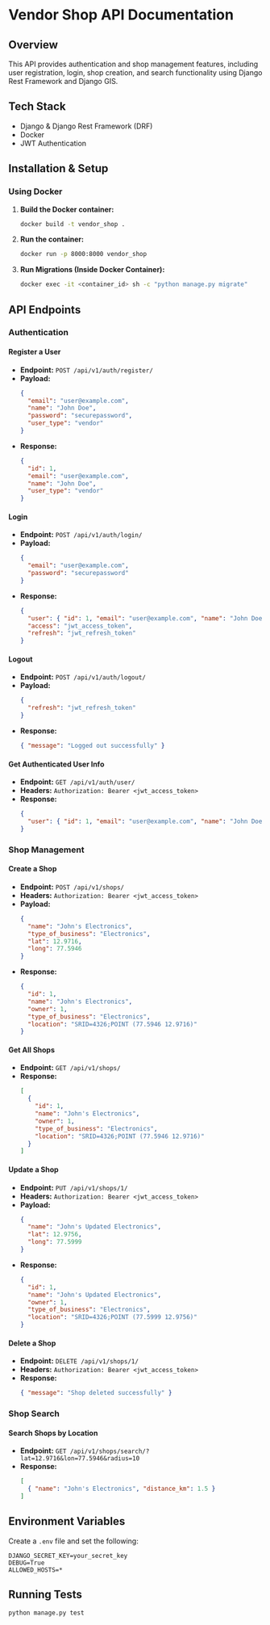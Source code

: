 # Vendor Shop API Documentation

## Overview

This API provides authentication and shop management features, including user registration, login, shop creation, and search functionality using Django Rest Framework and Django GIS.

## Tech Stack

* Django & Django Rest Framework (DRF)
* Docker
* JWT Authentication

## Installation & Setup

### Using Docker

1. **Build the Docker container:**
   ```sh
   docker build -t vendor_shop .
   ```
2. **Run the container:**
   ```sh
   docker run -p 8000:8000 vendor_shop
   ```
3. **Run Migrations (Inside Docker Container):**
   ```sh
   docker exec -it <container_id> sh -c "python manage.py migrate"
   ```

## API Endpoints

### Authentication

#### Register a User

* **Endpoint:** `POST /api/v1/auth/register/`
* **Payload:**
  ```json
  {
    "email": "user@example.com",
    "name": "John Doe",
    "password": "securepassword",
    "user_type": "vendor"
  }
  ```
* **Response:**
  ```json
  {
    "id": 1,
    "email": "user@example.com",
    "name": "John Doe",
    "user_type": "vendor"
  }
  ```

#### Login

* **Endpoint:** `POST /api/v1/auth/login/`
* **Payload:**
  ```json
  {
    "email": "user@example.com",
    "password": "securepassword"
  }
  ```
* **Response:**
  ```json
  {
    "user": { "id": 1, "email": "user@example.com", "name": "John Doe" },
    "access": "jwt_access_token",
    "refresh": "jwt_refresh_token"
  }
  ```

#### Logout

* **Endpoint:** `POST /api/v1/auth/logout/`
* **Payload:**
  ```json
  {
    "refresh": "jwt_refresh_token"
  }
  ```
* **Response:**
  ```json
  { "message": "Logged out successfully" }
  ```

#### Get Authenticated User Info

* **Endpoint:** `GET /api/v1/auth/user/`
* **Headers:** `Authorization: Bearer <jwt_access_token>`
* **Response:**
  ```json
  {
    "user": { "id": 1, "email": "user@example.com", "name": "John Doe" }
  }
  ```

### Shop Management

#### Create a Shop

* **Endpoint:** `POST /api/v1/shops/`
* **Headers:** `Authorization: Bearer <jwt_access_token>`
* **Payload:**
  ```json
  {
    "name": "John's Electronics",
    "type_of_business": "Electronics",
    "lat": 12.9716,
    "long": 77.5946
  }
  ```
* **Response:**
  ```json
  {
    "id": 1,
    "name": "John's Electronics",
    "owner": 1,
    "type_of_business": "Electronics",
    "location": "SRID=4326;POINT (77.5946 12.9716)"
  }
  ```

#### Get All Shops

* **Endpoint:** `GET /api/v1/shops/`
* **Response:**
  ```json
  [
    {
      "id": 1,
      "name": "John's Electronics",
      "owner": 1,
      "type_of_business": "Electronics",
      "location": "SRID=4326;POINT (77.5946 12.9716)"
    }
  ]
  ```

#### Update a Shop

* **Endpoint:** `PUT /api/v1/shops/1/`
* **Headers:** `Authorization: Bearer <jwt_access_token>`
* **Payload:**
  ```json
  {
    "name": "John's Updated Electronics",
    "lat": 12.9756,
    "long": 77.5999
  }
  ```
* **Response:**
  ```json
  {
    "id": 1,
    "name": "John's Updated Electronics",
    "owner": 1,
    "type_of_business": "Electronics",
    "location": "SRID=4326;POINT (77.5999 12.9756)"
  }
  ```

#### Delete a Shop

* **Endpoint:** `DELETE /api/v1/shops/1/`
* **Headers:** `Authorization: Bearer <jwt_access_token>`
* **Response:**
  ```json
  { "message": "Shop deleted successfully" }
  ```

### Shop Search

#### Search Shops by Location

* **Endpoint:** `GET /api/v1/shops/search/?lat=12.9716&lon=77.5946&radius=10`
* **Response:**
  ```json
  [
    { "name": "John's Electronics", "distance_km": 1.5 }
  ]
  ```

## Environment Variables

Create a `.env` file and set the following:

```
DJANGO_SECRET_KEY=your_secret_key
DEBUG=True
ALLOWED_HOSTS=*
```

## Running Tests

```sh
python manage.py test
```
